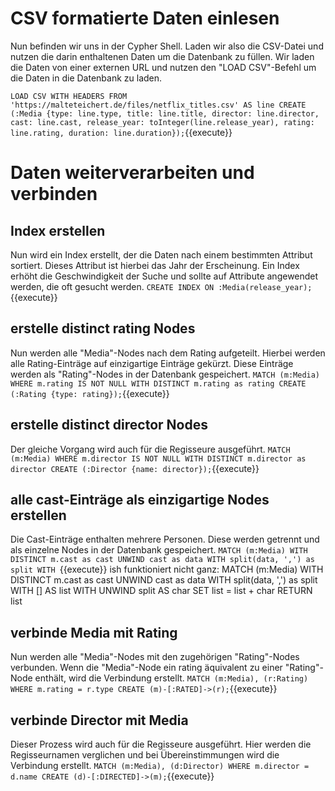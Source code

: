 # CSV formatierte Daten einlesen

Nun befinden wir uns in der Cypher Shell.
Laden wir also die CSV-Datei und nutzen die darin enthaltenen Daten um die Datenbank zu füllen.
Wir laden die Daten von einer externen URL und nutzen den "LOAD CSV"-Befehl um die Daten in die Datenbank zu laden.

`LOAD CSV WITH HEADERS FROM 'https://malteteichert.de/files/netflix_titles.csv' AS line CREATE (:Media {type: line.type, title: line.title, director: line.director, cast: line.cast, release_year: toInteger(line.release_year), rating: line.rating, duration: line.duration});`{{execute}}

# Daten weiterverarbeiten und verbinden

## Index erstellen
Nun wird ein Index erstellt, der die Daten nach einem bestimmten Attribut sortiert.
Dieses Attribut ist hierbei das Jahr der Erscheinung.
Ein Index erhöht die Geschwindigkeit der Suche und sollte auf Attribute angewendet werden, die oft gesucht werden.
`CREATE INDEX ON :Media(release_year);`{{execute}}

## erstelle distinct rating Nodes
Nun werden alle "Media"-Nodes nach dem Rating aufgeteilt.
Hierbei werden alle Rating-Einträge auf einzigartige Einträge gekürzt.
Diese Einträge werden als "Rating"-Nodes in der Datenbank gespeichert.
`MATCH (m:Media) WHERE m.rating IS NOT NULL WITH DISTINCT m.rating as rating CREATE (:Rating {type: rating});`{{execute}}

## erstelle distinct director Nodes
Der gleiche Vorgang wird auch für die Regisseure ausgeführt.
`MATCH (m:Media) WHERE m.director IS NOT NULL WITH DISTINCT m.director as director CREATE (:Director {name: director});`{{execute}}

## alle cast-Einträge als einzigartige Nodes erstellen
Die Cast-Einträge enthalten mehrere Personen.
Diese werden getrennt und als einzelne Nodes in der Datenbank gespeichert.
`MATCH (m:Media) WITH DISTINCT m.cast as cast UNWIND cast as data WITH split(data, ',') as split WITH `{{execute}}
ish funktioniert nicht ganz: MATCH (m:Media) WITH DISTINCT m.cast as cast UNWIND cast as data WITH split(data, ',') as split WITH [] AS list WITH UNWIND split AS char SET list = list + char RETURN list

## verbinde Media mit Rating
Nun werden alle "Media"-Nodes mit den zugehörigen "Rating"-Nodes verbunden.
Wenn die "Media"-Node ein rating äquivalent zu einer "Rating"-Node enthält, wird die Verbindung erstellt.
`MATCH (m:Media), (r:Rating) WHERE m.rating = r.type CREATE (m)-[:RATED]->(r);`{{execute}}

## verbinde Director mit Media
Dieser Prozess wird auch für die Regisseure ausgeführt.
Hier werden die Regisseurnamen verglichen und bei Übereinstimmungen wird die Verbindung erstellt.
`MATCH (m:Media), (d:Director) WHERE m.director = d.name CREATE (d)-[:DIRECTED]->(m);`{{execute}}
